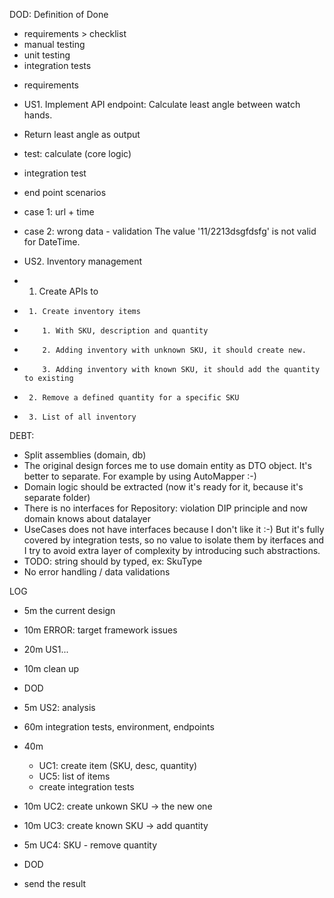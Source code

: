 
DOD: Definition of Done
- requirements > checklist
- manual testing
- unit testing
- integration tests

+ requirements

+ US1. Implement API endpoint: Calculate least angle between watch hands.
+ Return least angle as output
+ test: calculate (core logic)
+ integration test
+ end point scenarios
+ case 1: url + time
+ case 2: wrong data - validation The value '11/2213dsgfdsfg' is not valid for DateTime.

+ US2. Inventory management
+   1. Create APIs to
+      1. Create inventory items
+         1. With SKU, description and quantity
+         2. Adding inventory with unknown SKU, it should create new.
+         3. Adding inventory with known SKU, it should add the quantity to existing
+      2. Remove a defined quantity for a specific SKU
+      3. List of all inventory

DEBT:
- Split assemblies (domain, db)
- The original design forces me to use domain entity as DTO object. It's better to separate. For example by using AutoMapper :-)
- Domain logic should be extracted (now it's ready for it, because it's separate folder)
- There is no interfaces for Repository: violation DIP principle and now domain knows about datalayer
- UseCases does not have interfaces because I don't like it :-) But it's fully covered by integration tests, so no value to isolate them by iterfaces and I try to avoid extra layer of complexity by introducing such abstractions.
- TODO: string should by typed, ex: SkuType
- No error handling / data validations

LOG
+ 5m the current design
+ 10m ERROR: target framework issues
+ 20m US1...
+ 10m clean up
+ DOD

+  5m US2: analysis
+ 60m  integration tests, environment, endpoints
+ 40m 
	+ UC1: create item (SKU, desc, quantity)
	+ UC5: list of items
	+ create integration tests
+ 10m UC2: create unkown SKU -> the new one
+ 10m UC3: create known SKU -> add quantity
+  5m UC4: SKU - remove quantity 
+ DOD

+ send the result
